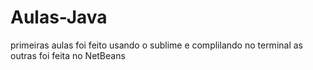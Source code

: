 # Aulas-Java
primeiras aulas foi feito usando o sublime e complilando no terminal
as outras foi feita no NetBeans